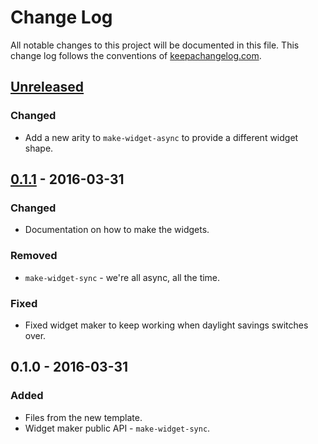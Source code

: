 # Change Log
All notable changes to this project will be documented in this file. This change log follows the conventions of [keepachangelog.com](http://keepachangelog.com/).

## [Unreleased][unreleased]
### Changed
- Add a new arity to `make-widget-async` to provide a different widget shape.

## [0.1.1] - 2016-03-31
### Changed
- Documentation on how to make the widgets.

### Removed
- `make-widget-sync` - we're all async, all the time.

### Fixed
- Fixed widget maker to keep working when daylight savings switches over.

## 0.1.0 - 2016-03-31
### Added
- Files from the new template.
- Widget maker public API - `make-widget-sync`.

[unreleased]: https://github.com/your-name/eventsourcing/compare/0.1.1...HEAD
[0.1.1]: https://github.com/your-name/eventsourcing/compare/0.1.0...0.1.1
